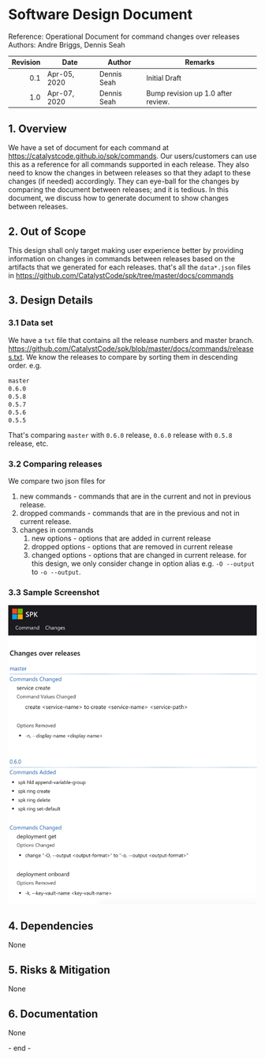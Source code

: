 # Software Design Document

Reference: Operational Document for command changes over releases<br> Authors:
Andre Briggs, Dennis Seah

| Revision | Date         | Author      | Remarks                            |
| -------: | ------------ | ----------- | ---------------------------------- |
|      0.1 | Apr-05, 2020 | Dennis Seah | Initial Draft                      |
|      1.0 | Apr-07, 2020 | Dennis Seah | Bump revision up 1.0 after review. |

## 1. Overview

We have a set of document for each command at
https://catalystcode.github.io/spk/commands. Our users/customers can use this as
a reference for all commands supported in each release. They also need to know
the changes in between releases so that they adapt to these changes (if needed)
accordingly. They can eye-ball for the changes by comparing the document between
releases; and it is tedious. In this document, we discuss how to generate
document to show changes between releases.

## 2. Out of Scope

This design shall only target making user experience better by providing
information on changes in commands between releases based on the artifacts that
we generated for each releases. that's all the `data*.json` files in
https://github.com/CatalystCode/spk/tree/master/docs/commands

## 3. Design Details

### 3.1 Data set

We have a `txt` file that contains all the release numbers and master branch.
https://github.com/CatalystCode/spk/blob/master/docs/commands/releases.txt. We
know the releases to compare by sorting them in descending order. e.g.

```
master
0.6.0
0.5.8
0.5.7
0.5.6
0.5.5
```

That's comparing `master` with `0.6.0` release, `0.6.0` release with `0.5.8`
release, etc.

### 3.2 Comparing releases

We compare two json files for

1. new commands - commands that are in the current and not in previous release.
1. dropped commands - commands that are in the previous and not in current
   release.
1. changes in commands
   1. new options - options that are added in current release
   1. dropped options - options that are removed in current release
   1. changed options - options that are changed in current release. for this
      design, we only consider change in option alias e.g. `-O --output` to
      `-o --output`.

### 3.3 Sample Screenshot

<p style="text-align:center">
<img src="changesInCommands.png" width="600px">
</p>

## 4. Dependencies

None

## 5. Risks & Mitigation

None

## 6. Documentation

None

\- end -
